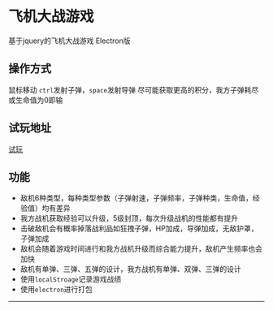# 飞机大战游戏
  基于jquery的飞机大战游戏
  Electron版
  
## 操作方式
  鼠标移动
  `ctrl`发射子弹，`space`发射导弹
  尽可能获取更高的积分，我方子弹耗尽或生命值为0即输

## 试玩地址
  [试玩](http://119.29.250.245/)

## 功能

  - 敌机6种类型，每种类型参数（子弹射速，子弹频率，子弹种类，生命值，经验值）均有差异
  - 我方战机获取经验可以升级，5级封顶，每次升级战机的性能都有提升
  - 击破敌机会有概率掉落战利品如狂拽子弹，HP加成，导弹加成，无敌护罩，子弹加成
  - 敌机会随着游戏时间进行和我方战机升级而综合能力提升，敌机产生频率也会加快
  - 敌机有单弹、三弹、五弹的设计，我方战机有单弹、双弹、三弹的设计
  - 使用`localStroage`记录游戏战绩
  - 使用`electron`进行打包

----
